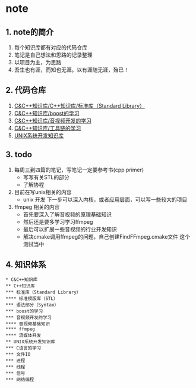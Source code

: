 # note

## 1. note的简介

1. 每个知识库都有对应的代码仓库
2. 笔记是自己想法和思路的记录整理
3. 以项目为主，为思路
4. 吾生也有涯，而知也无涯。以有涯随无涯，殆已！

## 2. 代码仓库

1. [C&C++知识库/C++知识库/标准库（Standard Library）](https://github.com/ZhanghHaoDev/std_stu)
2. [C&C++知识库/boost的学习](https://github.com/ZhanghHaoDev/boost_stu)
3. [C&C++知识库/音视频开发的学习](https://github.com/ZhanghHaoDev/av_dev_study.git)
4. [C&C++知识库/工具链的学习](https://github.com/ZhanghHaoDev/cmake)
5. [UNIX系统开发知识库](https://github.com/ZhanghHaoDev/unix_stu.git)

## 3. todo

1. 每周三到四篇的笔记，写笔记一定要参考书(cpp primer)
    + 写写有关STL的部分
    + 了解协程
2. 目前在写unix相关的内容
    + unix 开发 下一步可以深入内核，或者应用层面，可以写一些较大的项目
3. ffmpeg 相关的内容
    + 首先要深入了解音视频的原理基础知识
    + 然后还是要多学习学习ffmpeg
    + 最后可以扩展一些音视频的行业开发知识
    + 解决cmake调用ffmpeg的问题，自己创建FindFFmpeg.cmake文件 这个测试当中

## 4. 知识体系

```shell
* C&C++知识库
** C++知识库
*** 标准库（Standard Library）
**** 标准模版库（STL）
*** 语法部分（Syntax）
*** boost的学习
*** 音视频开发的学习
**** 音视频基础知识
**** ffmpeg
**** 流媒体开发
** UNIX系统开发知识库
*** C语言的学习
*** 文件IO
*** 进程
*** 线程
*** 信号
*** 网络编程
```
